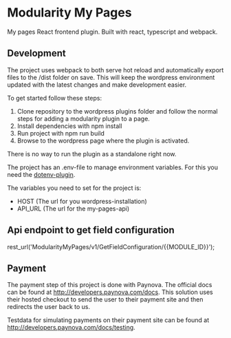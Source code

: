 # Modularity My Pages

My pages React frontend plugin. Built with react, typescript and webpack.

## Development

The project uses webpack to both serve hot reload and automatically export files to the /dist folder on save.
This will keep the wordpress environment updated with the latest changes and make development easier.

To get started follow these steps:
1. Clone repository to the wordpress plugins folder and follow the normal steps for adding a modularity plugin to a page.
2. Install dependencies with npm install
3. Run project with npm run build
4. Browse to the wordpress page where the plugin is activated.

There is no way to run the plugin as a standalone right now.

The project has an .env-file to manage environment variables. For this you need the <a href="https://www.npmjs.com/package/dotenv">dotenv-plugin</a>.

The variables you need to set for the project is:
- HOST (The url for you wordpress-installation)
- API_URL (The url for the my-pages-api)

## Api endpoint to get field configuration

rest_url('ModularityMyPages/v1/GetFieldConfiguration/{{MODULE_ID}}'); 

## Payment 

The payment step of this project is done with Paynova. The official docs can be found at http://developers.paynova.com/docs.
This solution uses their hosted checkout to send the user to their payment site and then redirects the user back to us.

Testdata for simulating payments on their payment site can be found at http://developers.paynova.com/docs/testing.
